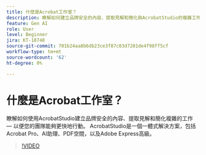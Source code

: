 ```yaml
---
title: 什麼是Acrobat工作室？
description: 瞭解如何建立品牌安全的內容、提取見解和簡化與AcrobatStudio的複雜工作
feature: Gen AI
role: User
level: Beginner
jira: KT-18748
source-git-commit: 701b24aa8b6db23ce3f87c03d7201de4f98ff5cf
workflow-type: tm+mt
source-wordcount: '62'
ht-degree: 0%

---
```


# 什麼是Acrobat工作室？

瞭解如何使用AcrobatStudio建立品牌安全的內容、提取見解和簡化複雜的工作 — 以便您的團隊能夠更快地行動。 AcrobatStudio是一個一體式解決方案，包括Acrobat Pro、AI助理、PDF空間，以及Adobe Express高級。

>[!VIDEO](https://video.tv.adobe.com/v/3475067?quality=12&learn=on&hidetitle=true&captions=chi_hant)

